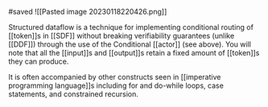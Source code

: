 #saved
![[Pasted image 20230118220426.png]]

Structured dataflow is a technique for implementing conditional routing of [[token]]s in [[SDF]] without breaking verifiability guarantees (unlike [[DDF]]) through the use of the Conditional [[actor]] (see above). You will note that all the [[input]]s and [[output]]s retain a fixed amount of [[token]]s they can produce.

It is often accompanied by other constructs seen in [[imperative programming language]]s including for and do-while loops, case statements, and constrained recursion.